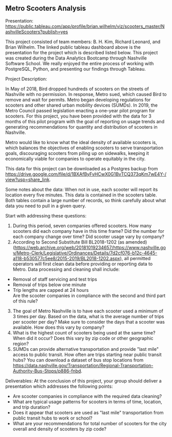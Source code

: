## Metro Scooters Analysis

Presentation:
https://public.tableau.com/app/profile/brian.wilhelm/viz/scooters_master/NashvilleScooters?publish=yes

This project consisted of team members: B. H. Kim, Richard Leonard, and Brian Wilhelm.  The linked public tableau dashboard above is the presentation for the project which is described listed below.  This project was created during the Data Analytics Bootcamp through Nashville Software School. We really enjoyed the entire process of working with PostgreSQL, Python, and presenting our findings through Tableau.


Project Description:

In May of 2018, Bird dropped hundreds of scooters on the streets of Nashville with no permission. In response, Metro sued, which caused Bird to remove and wait for permits. Metro began developing regulations for scooters and other shared urban mobility devices (SUMDs). In 2019, the Metro Council passed legislation enacting a one-year pilot program for scooters. For this project, you have been provided with the data for 3 months of this pilot program with the goal of reporting on usage trends and generating recommendations for quantity and distribution of scooters in Nashville.

Metro would like to know what the ideal density of available scooters is, which balances the objectives of
enabling scooters to serve transportation goals,
discouraging scooters from piling up on sidewalks,
keeping it economically viable for companies to operate equitably in the city.

This data for this project can be downloaded as a Postgres backup from https://drive.google.com/file/d/1BXAfByFvHCwX0G1BvTCQ373qKm7wE4Y-/view?usp=share_link.

Some notes about the data:
When not in use, each scooter will report its location every five minutes. This data is contained in the scooters table.
Both tables contain a large number of records, so think carefully about what data you need to pull in a given query.

Start with addressing these questions:
1. During this period, seven companies offered scooters. How many scooters did each company have in this time frame? Did the number for each company change over time? Did scooter usage vary by company?
2. According to Second Substitute Bill BL2018-1202 (as amended) (https://web.archive.org/web/20181019234657/https://www.nashville.gov/Metro-Clerk/Legislative/Ordinances/Details/7d2cf076-b12c-4645-a118-b530577c5ee8/2015-2019/BL2018-1202.aspx), all permitted operators will first clean data before providing or reporting data to Metro. Data processing and cleaning shall include:  
* Removal of staff servicing and test trips  
* Removal of trips below one minute  
* Trip lengths are capped at 24 hours  
Are the scooter companies in compliance with the second and third part of this rule? 
3. The goal of Metro Nashville is to have each scooter used a minimum of 3 times per day. Based on the data, what is the average number of trips per scooter per day? Make sure to consider the days that a scooter was available. How does this vary by company?
4. What is the highest count of scooters being used at the same time? When did it occur? Does this vary by zip code or other geographic region?
4. SUMDs can provide alternative transportation and provide "last mile" access to public transit. How often are trips starting near public transit hubs? You can download a dataset of bus stop locations from https://data.nashville.gov/Transportation/Regional-Transportation-Authority-Bus-Stops/p886-fnbd.

Deliverables:
At the conclusion of this project, your group should deliver a presentation which addresses the following points:
* Are scooter companies in compliance with the required data cleaning?
* What are typical usage patterns for scooters in terms of time, location, and trip duration?
* Does it appear that scooters are used as "last mile" transportation from public transit hubs to work or school?
* What are your recommendations for total number of scooters for the city overall and density of scooters by zip code?


